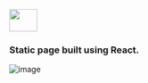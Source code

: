 
<img width="50px" height="40px" src="https://cdn.jsdelivr.net/gh/devicons/devicon/icons/react/react-original.svg" />

### Static page built using React.

![image](https://github.com/deboradeotti/react-facts/assets/81835864/669dbad1-ea50-4bec-ac4c-dc0db90f2336)
